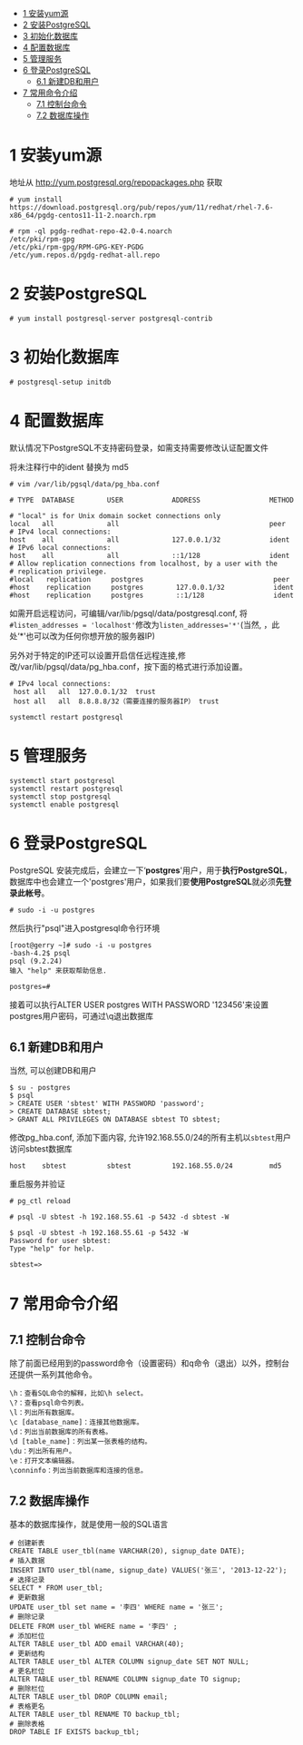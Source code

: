 
<!-- @import "[TOC]" {cmd="toc" depthFrom=1 depthTo=6 orderedList=false} -->

<!-- code_chunk_output -->

- [1 安装yum源](#1-安装yum源)
- [2 安装PostgreSQL](#2-安装postgresql)
- [3 初始化数据库](#3-初始化数据库)
- [4 配置数据库](#4-配置数据库)
- [5 管理服务](#5-管理服务)
- [6 登录PostgreSQL](#6-登录postgresql)
  - [6.1 新建DB和用户](#61-新建db和用户)
- [7 常用命令介绍](#7-常用命令介绍)
  - [7.1 控制台命令](#71-控制台命令)
  - [7.2 数据库操作](#72-数据库操作)

<!-- /code_chunk_output -->

# 1 安装yum源

地址从 http://yum.postgresql.org/repopackages.php 获取

```
# yum install https://download.postgresql.org/pub/repos/yum/11/redhat/rhel-7.6-x86_64/pgdg-centos11-11-2.noarch.rpm

# rpm -ql pgdg-redhat-repo-42.0-4.noarch
/etc/pki/rpm-gpg
/etc/pki/rpm-gpg/RPM-GPG-KEY-PGDG
/etc/yum.repos.d/pgdg-redhat-all.repo
```

# 2 安装PostgreSQL

```
# yum install postgresql-server postgresql-contrib
```

# 3 初始化数据库

```
# postgresql-setup initdb
```

# 4 配置数据库

默认情况下PostgreSQL不支持密码登录，如需支持需要修改认证配置文件

将未注释行中的ident 替换为 md5

```
# vim /var/lib/pgsql/data/pg_hba.conf

# TYPE  DATABASE        USER            ADDRESS                 METHOD

# "local" is for Unix domain socket connections only
local   all             all                                     peer
# IPv4 local connections:
host    all             all             127.0.0.1/32            ident
# IPv6 local connections:
host    all             all             ::1/128                 ident
# Allow replication connections from localhost, by a user with the
# replication privilege.
#local   replication     postgres                                peer
#host    replication     postgres        127.0.0.1/32            ident
#host    replication     postgres        ::1/128                 ident
```

如需开启远程访问，可编辑/var/lib/pgsql/data/postgresql.conf, 将`#listen_addresses = 'localhost'`修改为`listen_addresses='*'`(当然, ，此处‘\*'也可以改为任何你想开放的服务器IP)

另外对于特定的IP还可以设置开启信任远程连接,修改/var/lib/pgsql/data/pg\_hba.conf，按下面的格式进行添加设置。

```
# IPv4 local connections:
 host all   all  127.0.0.1/32  trust
 host all   all  8.8.8.8/32（需要连接的服务器IP） trust
```

```
systemctl restart postgresql
```

# 5 管理服务

```
systemctl start postgresql
systemctl restart postgresql
systemctl stop postgresql
systemctl enable postgresql
```

# 6 登录PostgreSQL

PostgreSQL 安装完成后，会建立一下‘**postgres**'用户，用于**执行PostgreSQL**，数据库中也会建立一个'postgres'用户，如果我们要**使用PostgreSQL**就必须**先登录此帐号**。

```
# sudo -i -u postgres
```

然后执行"psql"进入postgresql命令行环境

```
[root@gerry ~]# sudo -i -u postgres
-bash-4.2$ psql
psql (9.2.24)
输入 "help" 来获取帮助信息.

postgres=#
```

接着可以执行ALTER USER postgres WITH PASSWORD '123456'来设置postgres用户密码，可通过\q退出数据库

## 6.1 新建DB和用户

当然, 可以创建DB和用户

```
$ su - postgres
$ psql
> CREATE USER 'sbtest' WITH PASSWORD 'password';
> CREATE DATABASE sbtest;
> GRANT ALL PRIVILEGES ON DATABASE sbtest TO sbtest;
```

修改pg\_hba.conf, 添加下面内容, 允许192.168.55.0/24的所有主机以`sbtest`用户访问sbtest数据库

```
host    sbtest          sbtest          192.168.55.0/24         md5
```

重启服务并验证

```
# pg_ctl reload

# psql -U sbtest -h 192.168.55.61 -p 5432 -d sbtest -W

$ psql -U sbtest -h 192.168.55.61 -p 5432 -W
Password for user sbtest:
Type "help" for help.
 
sbtest=>
```


# 7 常用命令介绍

## 7.1 控制台命令

除了前面已经用到的password命令（设置密码）和q命令（退出）以外，控制台还提供一系列其他命令。

```
\h：查看SQL命令的解释，比如\h select。
\?：查看psql命令列表。
\l：列出所有数据库。
\c [database_name]：连接其他数据库。
\d：列出当前数据库的所有表格。
\d [table_name]：列出某一张表格的结构。
\du：列出所有用户。
\e：打开文本编辑器。
\conninfo：列出当前数据库和连接的信息。
```

## 7.2 数据库操作

基本的数据库操作，就是使用一般的SQL语言

```
# 创建新表 
CREATE TABLE user_tbl(name VARCHAR(20), signup_date DATE);
# 插入数据 
INSERT INTO user_tbl(name, signup_date) VALUES('张三', '2013-12-22');
# 选择记录 
SELECT * FROM user_tbl;
# 更新数据 
UPDATE user_tbl set name = '李四' WHERE name = '张三';
# 删除记录 
DELETE FROM user_tbl WHERE name = '李四' ;
# 添加栏位 
ALTER TABLE user_tbl ADD email VARCHAR(40);
# 更新结构 
ALTER TABLE user_tbl ALTER COLUMN signup_date SET NOT NULL;
# 更名栏位 
ALTER TABLE user_tbl RENAME COLUMN signup_date TO signup;
# 删除栏位 
ALTER TABLE user_tbl DROP COLUMN email;
# 表格更名 
ALTER TABLE user_tbl RENAME TO backup_tbl;
# 删除表格 
DROP TABLE IF EXISTS backup_tbl;
```